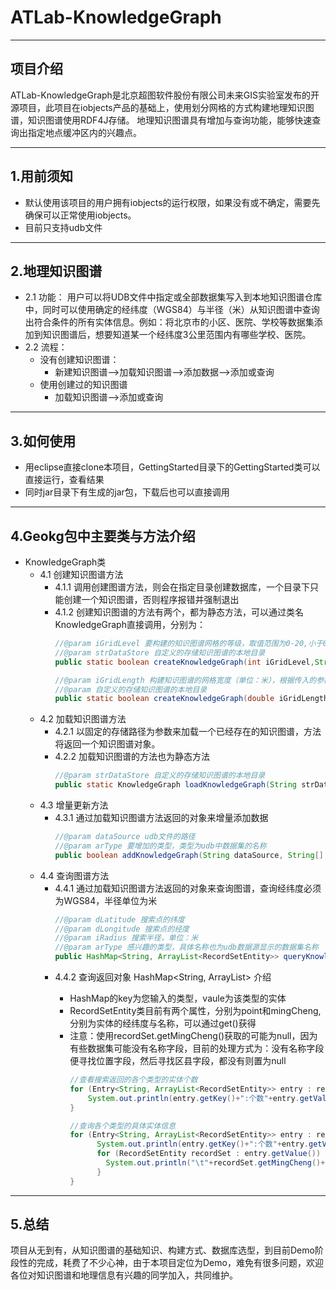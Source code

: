 # ATLab-KnowledgeGraph
---
## 项目介绍
ATLab-KnowledgeGraph是北京超图软件股份有限公司未来GIS实验室发布的开源项目，此项目在iobjects产品的基础上，使用划分网格的方式构建地理知识图谱，知识图谱使用RDF4J存储。
地理知识图谱具有增加与查询功能，能够快速查询出指定地点缓冲区内的兴趣点。

---
## 1.用前须知
- 默认使用该项目的用户拥有iobjects的运行权限，如果没有或不确定，需要先确保可以正常使用iobjects。
- 目前只支持udb文件
--- 
## 2.地理知识图谱
- 2.1 功能：
  用户可以将UDB文件中指定或全部数据集写入到本地知识图谱仓库中，同时可以使用确定的经纬度（WGS84）与半径（米）从知识图谱中查询出符合条件的所有实体信息。例如：将北京市的小区、医院、学校等数据集添加到知识图谱后，想要知道某一个经纬度3公里范围内有哪些学校、医院。
- 2.2 流程：
  - 没有创建知识图谱：
    - 新建知识图谱-->加载知识图谱-->添加数据-->添加或查询
  - 使用创建过的知识图谱
    - 加载知识图谱-->添加或查询
---
## 3.如何使用
- 用eclipse直接clone本项目，GettingStarted目录下的GettingStarted类可以直接运行，查看结果
- 同时jar目录下有生成的jar包，下载后也可以直接调用

---
## 4.Geokg包中主要类与方法介绍
- KnowledgeGraph类
  - 4.1 创建知识图谱方法 
    - 4.1.1 调用创建图谱方法，则会在指定目录创建数据库，一个目录下只能创建一个知识图谱，否则程序报错并强制退出
    - 4.1.2 创建知识图谱的方法有两个，都为静态方法，可以通过类名KnowledgeGraph直接调用，分别为： 
      ```java
      //@param iGridLevel 要构建的知识图谱网格的等级，取值范围为0-20,小于0取自动取0，大于20自动取20
      //@param strDataStore 自定义的存储知识图谱的本地目录
      public static boolean createKnowledgeGraph(int iGridLevel,String strDataStore){}
  
      //@param iGridLength 构建知识图谱的网格宽度（单位：米），根据传入的参数自动映射到网格等级，取值范围为9.8-9220000，分别对应等级20和0，小于9.8默认取9.8，大于9220000默认取9220000
      //@param 自定义的存储知识图谱的本地目录
      public static boolean createKnowledgeGraph(double iGridLength,String strDataStore){}
      ``` 
  - 4.2 加载知识图谱方法 
    - 4.2.1 以固定的存储路径为参数来加载一个已经存在的知识图谱，方法将返回一个知识图谱对象。
    - 4.2.2 加载知识图谱的方法也为静态方法
      ```java
      //@param strDataStore 自定义的存储知识图谱的本地目录
      public static KnowledgeGraph loadKnowledgeGraph(String strDataStore){}
      ``` 
  - 4.3 增量更新方法
    - 4.3.1 通过加载知识图谱方法返回的对象来增量添加数据
      ```java
      //@param dataSource udb文件的路径
      //@param arType 要增加的类型，类型为udb中数据集的名称
      public boolean addKnowledgeGraph(String dataSource, String[] arType){}
      ```  
  - 4.4 查询图谱方法 
    - 4.4.1 通过加载知识图谱方法返回的对象来查询图谱，查询经纬度必须为WGS84，半径单位为米
      ```java
      //@param dLatitude 搜索点的纬度
      //@param dLongitude 搜索点的经度
      //@param iRadius 搜索半径，单位：米
      //@param arType 感兴趣的类型，具体名称也为udb数据源显示的数据集名称
      public HashMap<String, ArrayList<RecordSetEntity>> queryKnowledgeGraph(double dLatitude, double dLongitude, double iRadius,String[] arType){}
      ```   
    - 4.4.2 查询返回对象 HashMap<String, ArrayList<RecordSetEntity>> 介绍
      - HashMap的key为您输入的类型，vaule为该类型的实体
      - RecordSetEntity类目前有两个属性，分别为point和mingCheng,分别为实体的经纬度与名称，可以通过get()获得
      - 注意：使用recordSet.getMingCheng()获取的可能为null，因为有些数据集可能没有名称字段，目前的处理方式为：没有名称字段便寻找位置字段，然后寻找区县字段，都没有则置为null
        ```java
        //查看搜索返回的各个类型的实体个数
        for (Entry<String, ArrayList<RecordSetEntity>> entry : result.entrySet()) {
            System.out.println(entry.getKey()+":个数"+entry.getValue().size());
        }

        //查询各个类型的具体实体信息
        for (Entry<String, ArrayList<RecordSetEntity>> entry : result.entrySet()) {
              System.out.println(entry.getKey()+":个数"+entry.getValue().size());
              for (RecordSetEntity recordSet : entry.getValue()) {
                System.out.println("\t"+recordSet.getMingCheng()+recordSet.getPoint());
              }
        }
        ``` 
---
## 5.总结
项目从无到有，从知识图谱的基础知识、构建方式、数据库选型，到目前Demo阶段性的完成，耗费了不少心神，由于本项目定位为Demo，难免有很多问题，欢迎各位对知识图谱和地理信息有兴趣的同学加入，共同维护。